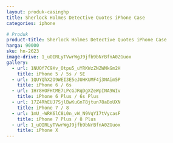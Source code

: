 ```yaml
---
layout: produk-casinghp
title: Sherlock Holmes Detective Quotes iPhone Case
categories: iphone

# Produk
product-title: Sherlock Holmes Detective Quotes iPhone Case
harga: 90000
sku: hn-2623
image-drive: 1_uOIRLyTVwrWgJ9jfb9bNrBfnA0ZGuox
gallery:
  - url: 1NUOf7C9Xv_Otpu5_uYRKWzZNZWNkGm2H
    title: iPhone 5 / 5s / SE
  - url: 1QUYQhX2O9WEI3E5eJUHKUMF4j3NAim5P
    title: iPhone 6 / 6s
  - url: 1Hr8HOFHtME7LPcGJRqDgXZeWpINA9WIv
    title: iPhone 6 Plus / 6s Plus
  - url: 17Z4RhEUJ7SjlBwKuGnT8jtun78aBoUXN
    title: iPhone 7 / 8
  - url: 1mU_-WRK6lC8L0n_vW_N9VqYI7tVycasF
    title: iPhone 7 Plus / 8 Plus
  - url: 1_uOIRLyTVwrWgJ9jfb9bNrBfnA0ZGuox
    title: iPhone X
---
```

